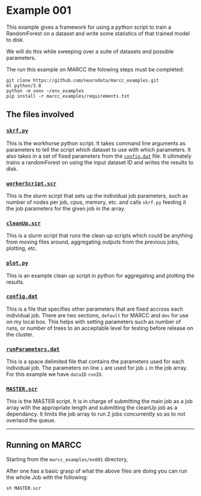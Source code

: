 # Example 001

This example gives a framework for using a python script to train a
RandomForest on a dataset and write some statistics of that trained
model to disk.

We will do this while sweeping over a suite of datasets and possible
parameters.


The run this example on MARCC the folowing steps must be completed:

```
git clone https://github.com/neurodata/marcc_examples.git
ml python/3.8
python -m venv ~/env_examples
pip install -r marcc_examples/requirements.txt
```


## The files involved

### [`skrf.py`](./skrf.py)

This is the workhorse python script.  It takes command line arguments as
parameters to tell the script which dataset to use with which
parameters.  It also takes in a set of fixed parameters from the
[`config.dat`](./config.dat) file. It ultimately trains a randomForest
on using the input dataset ID and writes the results to disk.


### [`workerScript.scr`](./workerScript.scr)

This is the slurm scirpt that sets up the individual job parameters,
such as number of nodes per job, cpus, memory, etc. and calls `skrf.py`
feeding it the job parameters for the given job in the array.


### [`cleanUp.scr`](./cleanUp.scr)

This is a slurm script that runs the clean up scripts which could be
anything from moving files around, aggregating outputs from the previous
jobs, plotting, etc.


### [`plot.py`](./plot.py)

This is an example clean up script in python for aggregating and
plotting the results.


### [`config.dat`](./config.dat)

This is a file that specifies other parameters that are fixed accross
each individual job.  There are two sections, `default` for MARCC and
`dev` for use on my local box.  This helps with setting parameters such
as number of runs, or number of trees to an acceptable level for
testing before release on the cluster.


### [`runParameters.dat`](./runParameters.dat)

This is a space delimited file that contains the parameters used for
each individual job.  The parameters on line `i` are used for job `i` in
the job array. For this example we have `dataID` `runID`.


### [`MASTER.scr`](./MASTER.scr)

This is the MASTER script.  It is in charge of submitting the main job
as a job array with the appropriate length and submitting the cleanUp
job as a dependancy. It limits the job array to run 2 jobs concurrently so
as to not overlaod the queue.


---


## Running on MARCC

Starting from the `marcc_examples/ex001` directory,

After one has a basic grasp of what the above files are doing you can
run the whole Job with the following:

```
sh MASTER.scr
```



